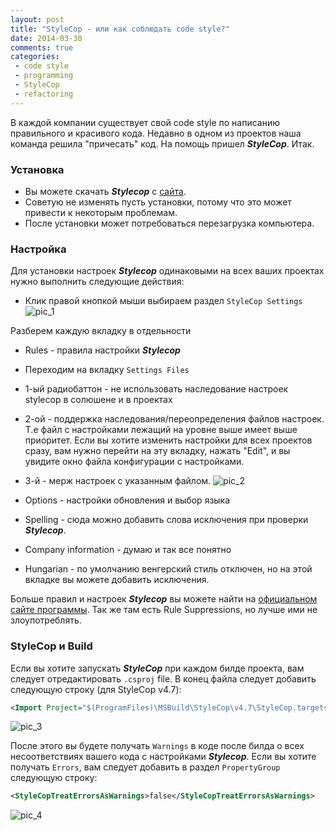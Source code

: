 ```yaml
---
layout: post
title: "StyleCop - или как соблюдать code style?"
date: 2014-03-30
comments: true
categories:
 - code style
 - programming
 - StyleCop
 - refactoring
---
```


В каждой компании существует свой code style по написанию правильного и красивого кода. Недавно в одном из проектов наша команда решила "причесать" код. На помощь пришел ***StyleCop***. Итак.

### Установка
* Вы можете скачать ***Stylecop*** c [сайта](http://stylecop.codeplex.com/). 
* Советую не изменять пусть установки, потому что это может привести к некоторым проблемам.
* После установки может потребоваться перезагрузка компьютера.

### Настройка
Для установки настроек ***Stylecop*** одинаковыми на всех ваших проектах нужно выполнить следующие действия:

* Клик правой кнопкой мыши выбираем раздел ```StyleCop Settings```
![pic_1](http://4.bp.blogspot.com/-Ff4lI2D2Vt8/UzhuaRggbMI/AAAAAAAAA_8/GdbfdLYTOtM/s1600/2.png) 

Разберем каждую вкладку в отдельности

 * Rules - правила настройки ***Stylecop***
 * Переходим на вкладку ```Settings Files```
  * 1-ый радиобаттон - не использовать наследование настроек stylecop в солюшене и в проектах
  * 2-ой - поддержка наследования/переопределения файлов настроек. Т.е файл с настройками лежащий на уровне выше имеет выше приоритет. Если вы хотите изменить настройки для всех проектов сразу, вам нужно перейти на эту вкладку, нажать "Edit", и вы увидите окно файла конфигурации с настройками.
  * 3-й - мерж настроек с указанным файлом.
  ![pic_2](http://1.bp.blogspot.com/-zSzjZtQ2K2k/UzhiQvLTXaI/AAAAAAAAA_s/twkcNLtIRYQ/s1600/1.png)
  
  * Options - настройки обновления и выбор языка
  * Spelling - сюда можно добавить слова исключения при проверки ***Stylecop***.
  * Company information - думаю и так все понятно 
  * Hungarian - по умолчанию венгерский стиль отключен, но на этой вкладке вы можете добавить исключения.
  
Больше правил и настроек ***Stylecop*** вы можете найти на [официальном сайте программы](http://www.stylecop.com/docs/). Так же там есть Rule Suppressions, но лучше ими не злоупотреблять.

### StyleCop и Build
Если вы хотите запускать ***StyleCop*** при каждом билде проекта, вам следует отредактировать ```.csproj``` file. В конец файла следует добавить следующую строку (для StyleCop v4.7):

```xml
<Import Project="$(ProgramFiles)\MSBuild\StyleCop\v4.7\StyleCop.targets" />
```

![pic_3](http://1.bp.blogspot.com/-SDkTXb4NLbE/Uzhvc4Dig2I/AAAAAAAABAE/RhC66zW-saI/s1600/3.png)

После этого вы будете получать ```Warnings``` в коде после билда о всех несоответствиях вашего кода с настройками ***Stylecop***. Если вы хотите получать ```Errors```, вам следует добавить в раздел ```PropertyGroup``` следующую строку:

```xml
<StyleCopTreatErrorsAsWarnings>false</StyleCopTreatErrorsAsWarnings>
```

![pic_4](http://1.bp.blogspot.com/-9SnH6nIlF9w/Uzhw2FtausI/AAAAAAAABAQ/KSjgBAcDLH8/s1600/4.png)